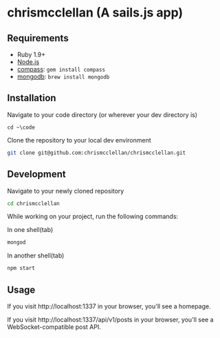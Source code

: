 # chrismcclellan (A sails.js app)

## Requirements

  * Ruby 1.9+
  * [Node.js](http://nodejs.org)
  * [compass](http://compass-style.org/): `gem install compass`
  * [mongodb](https://docs.mongodb.org/manual/tutorial/install-mongodb-on-os-x/): `brew install mongodb`

## Installation

Navigate to your code directory (or wherever your dev directory is)
```
cd ~\code
```

Clone the repository to your local dev environment
```bash
git clone git@github.com:chrismcclellan/chrismcclellan.git
```

## Development

Navigate to your newly cloned repository
```bash
cd chrismcclellan
```

While working on your project, run the following commands:

In one shell(tab)
```bash
mongod
```

In another shell(tab)
```bash
npm start
```

## Usage

If you visit http://localhost:1337 in your browser, you'll see a homepage.

If you visit http://localhost:1337/api/v1/posts in your browser, you'll see a WebSocket-compatible post API.
